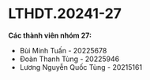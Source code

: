 # LTHDT.20241-27
**Các thành viên nhóm 27:**
- Bùi Minh Tuấn - 20225678
- Đoàn Thanh Tùng - 20225946
- Lương Nguyễn Quốc Tùng - 20215161
